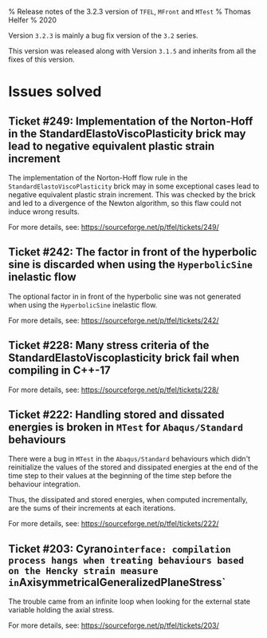 % Release notes of the 3.2.3 version of `TFEL`, `MFront` and `MTest`
% Thomas Helfer
% 2020

Version `3.2.3` is mainly a bug fix version of the `3.2` series.

This version was released along with Version `3.1.5` and inherits from
all the fixes of this version.

# Issues solved

## Ticket #249: Implementation of the Norton-Hoff in the StandardElastoViscoPlasticity brick may lead to negative equivalent plastic strain increment

The implementation of the Norton-Hoff flow rule in the
`StandardElastoViscoPlasticity` brick may in some exceptional cases lead
to negative equivalent plastic strain increment. This was checked by the
brick and led to a divergence of the Newton algorithm, so this flaw
could not induce wrong results.

For more details, see: <https://sourceforge.net/p/tfel/tickets/249/>

## Ticket #242: The factor in front of the hyperbolic sine is discarded when using the `HyperbolicSine` inelastic flow

The optional factor in in front of the hyperbolic sine was not generated when using the `HyperbolicSine` inelastic flow.

For more details, see: <https://sourceforge.net/p/tfel/tickets/242/>

## Ticket #228: Many stress criteria of the StandardElastoViscoplasticity brick fail when compiling in C++-17

For more details, see: <https://sourceforge.net/p/tfel/tickets/228/>

## Ticket #222: Handling stored and dissated energies is broken in `MTest` for `Abaqus/Standard` behaviours

There were a bug in `MTest` in the `Abaqus/Standard` behaviours which
didn't reinitialize the values of the stored and dissipated energies at
the end of the time step to their values at the beginning of the time
step before the behaviour integration.

Thus, the dissipated and stored energies, when computed incrementally,
are the sums of their increments at each iterations.

For more details, see: <https://sourceforge.net/p/tfel/tickets/222/>

## Ticket #203: Cyrano` interface: compilation process hangs when treating behaviours based on the Hencky strain measure in `AxisymmetricalGeneralizedPlaneStress`

The trouble came from an infinite loop when looking for the external
state variable holding the axial stress.

For more details, see: <https://sourceforge.net/p/tfel/tickets/203/>

